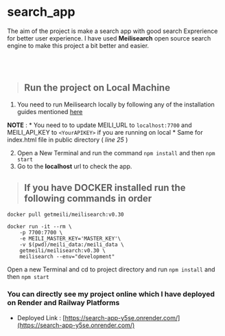 # search_app

The aim of the project is make a search app with good search Exprerience for better user experience.
I have used **Meilisearch** open source search engine to make this project a bit better and easier.

<br>
<br>

> ## Run the project on Local Machine

1. You need to run Meilisearch locally by following any of the installation guides mentioned [here](https://docs.meilisearch.com/learn/getting_started/quick_start.html#setup-and-installation)

 **NOTE** :
           * You need to to update MEILI_URL to ```localhost:7700``` and MEILI_API_KEY to ```<YourAPIKEY>``` if you are running on local
           * Same for index.html file in public directory ( _line 25_ )

2. Open a New Terminal and run the command ```npm install``` and then ```npm start```
3. Go to the **localhost** url to check the app.


> ## If you have **DOCKER** installed run the following commands in order

```
docker pull getmeili/meilisearch:v0.30
```

```
docker run -it --rm \
    -p 7700:7700 \
    -e MEILI_MASTER_KEY='MASTER_KEY'\
    -v $(pwd)/meili_data:/meili_data \
    getmeili/meilisearch:v0.30 \
    meilisearch --env="development"
```    

Open a new Terminal and cd to project directory and run ```npm install``` and then ```npm start```


### You can directly see my project online which I have deployed on **Render** and **Railway** Platforms

   * Deployed Link :  [https://search-app-y5se.onrender.com/](https://search-app-y5se.onrender.com/)
